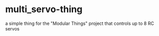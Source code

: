 # multi_servo-thing
a simple thing for the "Modular Things" project that controls up to 8 RC servos

